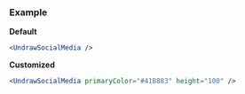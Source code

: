 ### Example

**Default**
```jsx
<UndrawSocialMedia />
```

**Customized**
```jsx
<UndrawSocialMedia primaryColor="#41B883" height="100" />
```
